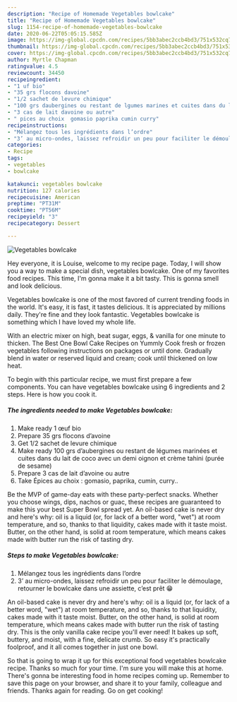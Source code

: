 ```yaml
---
description: "Recipe of Homemade Vegetables bowlcake"
title: "Recipe of Homemade Vegetables bowlcake"
slug: 1154-recipe-of-homemade-vegetables-bowlcake
date: 2020-06-22T05:05:15.585Z
image: https://img-global.cpcdn.com/recipes/5bb3abec2ccb4bd3/751x532cq70/vegetables-bowlcake-photo-principale-de-la-recette.jpg
thumbnail: https://img-global.cpcdn.com/recipes/5bb3abec2ccb4bd3/751x532cq70/vegetables-bowlcake-photo-principale-de-la-recette.jpg
cover: https://img-global.cpcdn.com/recipes/5bb3abec2ccb4bd3/751x532cq70/vegetables-bowlcake-photo-principale-de-la-recette.jpg
author: Myrtle Chapman
ratingvalue: 4.5
reviewcount: 34450
recipeingredient:
- "1 uf bio"
- "35 grs flocons davoine"
- "1/2 sachet de levure chimique"
- "100 grs daubergines ou restant de lgumes marines et cuites dans du lait de coco avec un demi oignon et crme tahini pure de sesame"
- "3 cas de lait davoine ou autre"
- " pices au choix  gomasio paprika cumin curry"
recipeinstructions:
- "Mélangez tous les ingrédients dans l’ordre"
- "3’ au micro-ondes, laissez refroidir un peu pour faciliter le démoulage, retourner le bowlcake dans une assiette, c’est prêt 😁"
categories:
- Recipe
tags:
- vegetables
- bowlcake

katakunci: vegetables bowlcake 
nutrition: 127 calories
recipecuisine: American
preptime: "PT31M"
cooktime: "PT56M"
recipeyield: "3"
recipecategory: Dessert

---
```



![Vegetables bowlcake](https://img-global.cpcdn.com/recipes/5bb3abec2ccb4bd3/751x532cq70/vegetables-bowlcake-photo-principale-de-la-recette.jpg)

Hey everyone, it is Louise, welcome to my recipe page. Today, I will show you a way to make a special dish, vegetables bowlcake. One of my favorites food recipes. This time, I'm gonna make it a bit tasty. This is gonna smell and look delicious.

Vegetables bowlcake is one of the most favored of current trending foods in the world. It's easy, it is fast, it tastes delicious. It is appreciated by millions daily. They're fine and they look fantastic. Vegetables bowlcake is something which I have loved my whole life.

With an electric mixer on high, beat sugar, eggs, &amp; vanilla for one minute to thicken. The Best One Bowl Cake Recipes on Yummly Cook fresh or frozen vegetables following instructions on packages or until done. Gradually blend in water or reserved liquid and cream; cook until thickened on low heat.


To begin with this particular recipe, we must first prepare a few components. You can have vegetables bowlcake using 6 ingredients and 2 steps. Here is how you cook it.

<!--inarticleads1-->

##### The ingredients needed to make Vegetables bowlcake:

1. Make ready 1 œuf bio
1. Prepare 35 grs flocons d’avoine
1. Get 1/2 sachet de levure chimique
1. Make ready 100 grs d’aubergines ou restant de légumes marinées et cuites dans du lait de coco avec un demi oignon et crème tahini (purée de sesame)
1. Prepare 3 cas de lait d’avoine ou autre
1. Take  Épices au choix : gomasio, paprika, cumin, curry..


Be the MVP of game-day eats with these party-perfect snacks. Whether you choose wings, dips, nachos or guac, these recipes are guaranteed to make this your best Super Bowl spread yet. An oil-based cake is never dry and here&#39;s why: oil is a liquid (or, for lack of a better word, &#34;wet&#34;) at room temperature, and so, thanks to that liquidity, cakes made with it taste moist. Butter, on the other hand, is solid at room temperature, which means cakes made with butter run the risk of tasting dry. 

<!--inarticleads2-->

##### Steps to make Vegetables bowlcake:

1. Mélangez tous les ingrédients dans l’ordre
1. 3’ au micro-ondes, laissez refroidir un peu pour faciliter le démoulage, retourner le bowlcake dans une assiette, c’est prêt 😁


An oil-based cake is never dry and here&#39;s why: oil is a liquid (or, for lack of a better word, &#34;wet&#34;) at room temperature, and so, thanks to that liquidity, cakes made with it taste moist. Butter, on the other hand, is solid at room temperature, which means cakes made with butter run the risk of tasting dry. This is the only vanilla cake recipe you&#39;ll ever need! It bakes up soft, buttery, and moist, with a fine, delicate crumb. So easy it&#39;s practically foolproof, and it all comes together in just one bowl. 

So that is going to wrap it up for this exceptional food vegetables bowlcake recipe. Thanks so much for your time. I'm sure you will make this at home. There's gonna be interesting food in home recipes coming up. Remember to save this page on your browser, and share it to your family, colleague and friends. Thanks again for reading. Go on get cooking!
